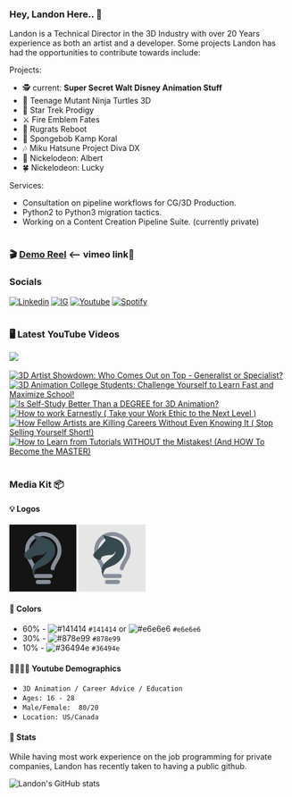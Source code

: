 ### Hey, Landon Here.. 👋

Landon is a Technical Director in the 3D Industry with over 20 Years experience as both an artist and a developer. Some projects Landon has had the opportunities to contribute towards include:
  
Projects:
- 🕵️‍ current: **Super Secret Walt Disney Animation Stuff**
- 🐢 Teenage Mutant Ninja Turtles 3D
- 🌠 Star Trek Prodigy
- ⚔ Fire Emblem Fates
- 👶 Rugrats Reboot
- 🧽 Spongebob Kamp Koral
- 🎶 Miku Hatsune Project Diva DX
- 🎄 Nickelodeon: Albert
- 🍀 Nickelodeon: Lucky

Services:
- Consultation on pipeline workflows for CG/3D Production.
- Python2 to Python3 migration tactics. 
- Working on a Content Creation Pipeline Suite. (currently private)

#

### 🎬 [Demo Reel](https://vimeo.com/708136010) <-- vimeo link🔗


### Socials
[![Linkedin](https://img.shields.io/badge/LinkedIn-Ln-blue)](https://www.linkedin.com/in/landonginn/)
[![IG](https://img.shields.io/badge/Instagram-IG-red)](https://www.instagram.com/landon_ginn) 
[![Youtube](https://img.shields.io/badge/Youtube-Yt-red)](https://www.youtube.com/@realizedesign)
[![Spotify](https://img.shields.io/badge/Spotify-Sp-green)](https://open.spotify.com/artist/1lLFZSFcEJfv60W3irPazK?si=KpXlGhzuTSupH0QBr9M8EQ)



#

### 🖥 Latest YouTube Videos

[<img src="https://custom-icon-badges.demolab.com/badge/-Subscribe%20For%20More-red?style=for-the-badge&logo=video&logoColor=white"/>](https://www.youtube.com/@realizedesign?sub_confirmation=1)

<!-- BEGIN YOUTUBE-CARDS -->
[![3D Artist Showdown: Who Comes Out on Top - Generalist or Specialist?](https://ytcards.demolab.com/?id=mIdCdJFcoNQ&title=3D+Artist+Showdown%3A+Who+Comes+Out+on+Top+-+Generalist+or+Specialist%3F&lang=en&timestamp=1681740022&background_color=%230d1117&title_color=%23ffffff&stats_color=%23dedede&width=250&duration=555 "3D Artist Showdown: Who Comes Out on Top - Generalist or Specialist?")](https://www.youtube.com/watch?v=mIdCdJFcoNQ)
[![3D Animation College Students: Challenge Yourself to Learn Fast and Maximize School!](https://ytcards.demolab.com/?id=WrLmqGckMlc&title=3D+Animation+College+Students%3A+Challenge+Yourself+to+Learn+Fast+and+Maximize+School%21&lang=en&timestamp=1681110015&background_color=%230d1117&title_color=%23ffffff&stats_color=%23dedede&width=250&duration=307 "3D Animation College Students: Challenge Yourself to Learn Fast and Maximize School!")](https://www.youtube.com/watch?v=WrLmqGckMlc)
[![Is Self-Study Better Than a DEGREE for 3D Animation?](https://ytcards.demolab.com/?id=UmXoQdf5l0c&title=Is+Self-Study+Better+Than+a+DEGREE+for+3D+Animation%3F&lang=en&timestamp=1680505209&background_color=%230d1117&title_color=%23ffffff&stats_color=%23dedede&width=250&duration=135 "Is Self-Study Better Than a DEGREE for 3D Animation?")](https://www.youtube.com/watch?v=UmXoQdf5l0c)
[![How to work Earnestly ( Take your Work Ethic to the Next Level )](https://ytcards.demolab.com/?id=IfML0ebn8FU&title=How+to+work+Earnestly+%28+Take+your+Work+Ethic+to+the+Next+Level+%29&lang=en&timestamp=1679900409&background_color=%230d1117&title_color=%23ffffff&stats_color=%23dedede&width=250&duration=251 "How to work Earnestly ( Take your Work Ethic to the Next Level )")](https://www.youtube.com/watch?v=IfML0ebn8FU)
[![How Fellow Artists are Killing Careers Without Even Knowing It ( Stop Selling Yourself Short!)](https://ytcards.demolab.com/?id=C9QRPPrUgQQ&title=How+Fellow+Artists+are+Killing+Careers+Without+Even+Knowing+It+%28+Stop+Selling+Yourself+Short%21%29&lang=en&timestamp=1679295606&background_color=%230d1117&title_color=%23ffffff&stats_color=%23dedede&width=250&duration=322 "How Fellow Artists are Killing Careers Without Even Knowing It ( Stop Selling Yourself Short!)")](https://www.youtube.com/watch?v=C9QRPPrUgQQ)
[![How to Learn from Tutorials WITHOUT the Mistakes! (And HOW To Become the MASTER)](https://ytcards.demolab.com/?id=gwZIg4iuG3M&title=How+to+Learn+from+Tutorials+WITHOUT+the+Mistakes%21+%28And+HOW+To+Become+the+MASTER%29&lang=en&timestamp=1678716023&background_color=%230d1117&title_color=%23ffffff&stats_color=%23dedede&width=250&duration=150 "How to Learn from Tutorials WITHOUT the Mistakes! (And HOW To Become the MASTER)")](https://www.youtube.com/watch?v=gwZIg4iuG3M)
<!-- END YOUTUBE-CARDS -->

#

### Media Kit 📦

<!-- [Banner](img/banner/realizedesign_banner.svg) -->

#### 💡 Logos

![Dark Logo](img/logo/realizedesign_dark.png) ![Light Logo](img/logo/realizedesign_light.png)

#### 🎨 Colors

- 60% - ![#141414](https://placehold.co/15x15/141414/141414.png) `#141414` or ![#e6e6e6](https://placehold.co/15x15/e6e6e6/e6e6e6.png) `#e6e6e6`
- 30% - ![#878e99](https://placehold.co/15x15/878e99/878e99.png) `#878e99`
- 10% - ![#36494e](https://placehold.co/15x15/36494e/36494e.png) `#36494e`

#### 👨‍👩‍👧‍👦 Youtube Demographics
- `3D Animation / Career Advice / Education`
- `Ages: 16 - 28`
- `Male/Female:  80/20`
- `Location: US/Canada`


#### 🧮 Stats

While having most work experience on the job programming for private companies, Landon has recently taken to having a public github.

![Landon's GitHub stats](https://github-readme-stats.vercel.app/api?username=landonjpginn&show_icons=true&theme=gruvbox)

<!-- ![GitHub Streak](https://streak-stats.demolab.com?user=landonjpginn&theme=gruvbox&border_radius=4.5) -->

#

